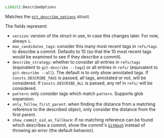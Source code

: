 ```julia
LibGit2.DescribeOptions
```

Matches the [`git_describe_options`](https://libgit2.org/libgit2/#HEAD/type/git_describe_options) struct.

The fields represent:

  * `version`: version of the struct in use, in case this changes later. For now, always `1`.
  * `max_candidates_tags`: consider this many most recent tags in `refs/tags` to describe a commit.  Defaults to 10 (so that the 10 most recent tags would be examined to see if they describe a commit).
  * `describe_strategy`: whether to consider all entries in `refs/tags` (equivalent to `git-describe --tags`)  or all entries in `refs/` (equivalent to `git-describe --all`). The default is to only show annotated tags.  If `Consts.DESCRIBE_TAGS` is passed, all tags, annotated or not, will be considered.  If `Consts.DESCRIBE_ALL` is passed, any ref in `refs/` will be considered.
  * `pattern`: only consider tags which match `pattern`. Supports glob expansion.
  * `only_follow_first_parent`: when finding the distance from a matching reference to the described  object, only consider the distance from the first parent.
  * `show_commit_oid_as_fallback`: if no matching reference can be found which describes a commit, show the  commit's [`GitHash`](@ref) instead of throwing an error (the default behavior).
